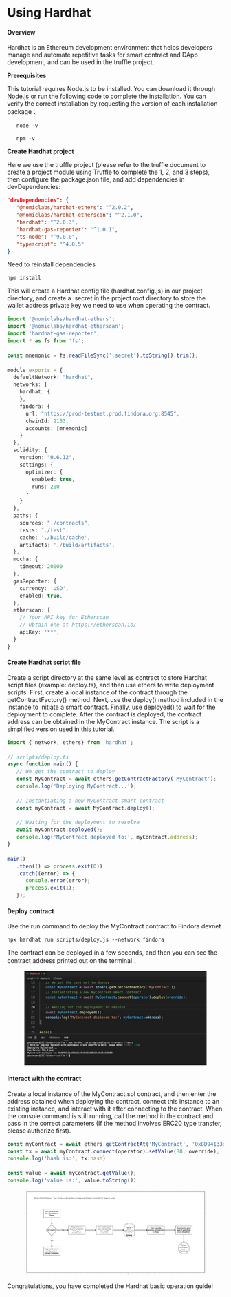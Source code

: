 # Using Hardhat

#### Overview[​](https://wiki.findora.org/docs/developers/evm\_smart\_chain/evm-guides/hardhat#overview) <a href="#overview" id="overview"></a>

Hardhat is an Ethereum development environment that helps developers manage and automate repetitive tasks for smart contract and DApp development, and can be used in the truffle project.

**Prerequisites**[**​**](https://wiki.findora.org/docs/developers/evm\_smart\_chain/evm-guides/hardhat#prerequisites)

This tutorial requires Node.js to be installed. You can download it through [Node.js](https://nodejs.org/) or run the following code to complete the installation. You can verify the correct installation by requesting the version of each installation package：

```shell
   node -v
```

```shell
   npm -v
```

**Create Hardhat project**[**​**](https://wiki.findora.org/docs/developers/evm\_smart\_chain/evm-guides/hardhat#create-hardhat-project)

Here we use the truffle project (please refer to the truffle document to create a project module using Truffle to complete the 1, 2, and 3 steps), then configure the package.json file, and add dependencies in devDependencies:

```json
"devDependencies": {
   "@nomiclabs/hardhat-ethers": "^2.0.2",
   "@nomiclabs/hardhat-etherscan": "^2.1.0",
   "hardhat": "^2.0.3",
   "hardhat-gas-reporter": "^1.0.1",
   "ts-node": "^9.0.0",
   "typescript": "^4.0.5"
}
```

Need to reinstall dependencies

```shell
npm install
```

This will create a Hardhat config file (hardhat.config.js) in our project directory, and create a .secret in the project root directory to store the wallet address private key we need to use when operating the contract.

```typescript
import '@nomiclabs/hardhat-ethers';
import '@nomiclabs/hardhat-etherscan';
import 'hardhat-gas-reporter';
import * as fs from 'fs';

const mnemonic = fs.readFileSync('.secret').toString().trim();

module.exports = {
  defaultNetwork: "hardhat",
  networks: {
    hardhat: {
    },
    findora: {
      url: "https://prod-testnet.prod.findora.org:8545",
      chainId: 2153,
      accounts: [mnemonic]
    }
  },
  solidity: {
    version: "0.6.12",
    settings: {
      optimizer: {
        enabled: true,
        runs: 200
      }
    }
  },
  paths: {
    sources: "./contracts",
    tests: "./test",
    cache: './build/cache',
    artifacts: './build/artifacts',
  },
  mocha: {
    timeout: 20000
  },
  gasReporter: {
    currency: 'USD',
    enabled: true,
  },
  etherscan: {
    // Your API key for Etherscan
    // Obtain one at https://etherscan.io/
    apiKey: '**',
  }
}
```

#### Create Hardhat script file[​](https://wiki.findora.org/docs/developers/evm\_smart\_chain/evm-guides/hardhat#create-hardhat-script-file) <a href="#create-hardhat-script-file" id="create-hardhat-script-file"></a>

Create a script directory at the same level as contract to store Hardhat script files (example: deploy.ts), and then use ethers to write deployment scripts. First, create a local instance of the contract through the getContractFactory() method. Next, use the deploy() method included in the instance to initiate a smart contract. Finally, use deployed() to wait for the deployment to complete. After the contract is deployed, the contract address can be obtained in the MyContract instance. The script is a simplified version used in this tutorial.

```typescript
import { network, ethers} from 'hardhat';

// scripts/deploy.ts
async function main() {
   // We get the contract to deploy
   const MyContract = await ethers.getContractFactory('MyContract');
   console.log('Deploying MyContract...');

   // Instantiating a new MyContract smart contract
   const myContract = await MyContract.deploy();

   // Waiting for the deployment to resolve
   await myContract.deployed();
   console.log('MyContract deployed to:', myContract.address);
}

main()
   .then(() => process.exit(0))
   .catch((error) => {
      console.error(error);
      process.exit(1);
   });

```

#### Deploy contract[​](https://wiki.findora.org/docs/developers/evm\_smart\_chain/evm-guides/hardhat#deploy-contract) <a href="#deploy-contract" id="deploy-contract"></a>

Use the run command to deploy the MyContract contract to Findora devnet

```shell
npx hardhat run scripts/deploy.js --network findora 
```

The contract can be deployed in a few seconds, and then you can see the contract address printed out on the terminal：

<figure><img src="../../../../.gitbook/assets/image (1) (1) (3).png" alt=""><figcaption></figcaption></figure>

#### Interact with the contract[​](https://wiki.findora.org/docs/developers/evm\_smart\_chain/evm-guides/hardhat#interact-with-the-contract) <a href="#interact-with-the-contract" id="interact-with-the-contract"></a>

Create a local instance of the MyContract.sol contract, and then enter the address obtained when deploying the contract, connect this instance to an existing instance, and interact with it after connecting to the contract. When the console command is still running, call the method in the contract and pass in the correct parameters (If the method involves ERC20 type transfer, please authorize first).

```typescript
const myContract = await ethers.getContractAt('MyContract', '0x8D94133ddF3A6Cc451653Cd4B21Dc8b65c3383B0');
const tx = await myContract.connect(operator).setValue(88, override);
console.log('hash is:', tx.hash)

const value = await myContract.getValue();
console.log('value is:', value.toString())
```

<figure><img src="../../../../.gitbook/assets/image (2) (1) (1).png" alt=""><figcaption></figcaption></figure>

Congratulations, you have completed the Hardhat basic operation guide!
